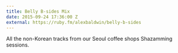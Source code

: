 ```yaml
---
title: Belly B-sides Mix
date: 2015-09-24 17:36:00 Z
external: https://ruby.fm/alexbaldwin/belly-b-sides
---
```


All the non-Korean tracks from our Seoul coffee shops Shazamming sessions.

